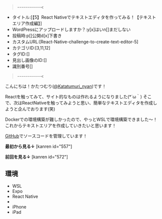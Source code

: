 >------------<
- タイトル:[【5】React Nativeでテキストエディタを作ってみる！【テキストエリア作成編】]
- WordPressにアップロードしますか？:y[x]はいn[]まだしない
- 投稿時:p[]公開d[x]下書き
- カスタムURL:[React-Native-challenge-to-create-text-editor-5]
- カテゴリID:[3,11,12]
- タグID:[]
- 見出し画像のID:[]
- 識別番号[]
>------------<

<!-- ↓続き
[kanren id=""] -->

こんにちは！かたつむり([@Katatumuri_nyan](https://twitter.com/Katatumuri_nyan))です！

Reactを触ってみて、サイト的なものは作れるようになりました(*´ω｀)
そこで、次はReactNativeを触ってみようと思い、簡単なテキストエディタを作成しようと企んでおります(笑)

Dockerでの環境構築が難しかったので、やっとWSLで環境構築できました～！
これからテキストエリアを作成していきたいと思います！

[GitHub](https://github.com/katatumuri-maimai/ReactNative-TextEditer)でソースコードを管理しています！

**最初から見る↓**
[kanren id="557"]

**前回を見る↓**
[kanren id="572"]



## 環境
- WSL
- Expo
- React Native
- 
- iPhone
- iPad